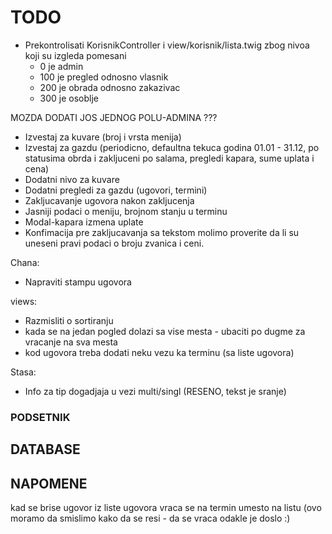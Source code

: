 # TODO

- Prekontrolisati KorisnikController i view/korisnik/lista.twig zbog nivoa koji su izgleda pomesani
	- 0 je admin
	- 100 je pregled odnosno vlasnik
	- 200 je obrada odnosno zakazivac
	- 300 je osoblje

MOZDA DODATI JOS JEDNOG POLU-ADMINA ???

- Izvestaj za kuvare (broj i vrsta menija)
- Izvestaj za gazdu (periodicno, defaultna tekuca godina 01.01 - 31.12, po statusima obrda i zakljuceni po salama, pregledi kapara, sume uplata i cena)
- Dodatni nivo za kuvare
- Dodatni pregledi za gazdu (ugovori, termini)
- Zakljucavanje ugovora nakon zakljucenja
- Jasniji podaci o meniju, brojnom stanju u terminu
- Modal-kapara izmena uplate
- Konfimacija pre zakljucavanja sa tekstom molimo proverite da li su uneseni pravi podaci o broju zvanica
i ceni.

Chana:

- Napraviti stampu ugovora

views:

- Razmisliti o sortiranju
- kada se na jedan pogled dolazi sa vise mesta - ubaciti po dugme za vracanje na sva mesta
- kod ugovora treba dodati neku vezu ka terminu (sa liste ugovora)

Stasa:

- Info za tip dogadjaja u vezi multi/singl (RESENO, tekst je sranje)

### PODSETNIK

## DATABASE

## NAPOMENE

kad se brise ugovor iz liste ugovora vraca se na termin umesto na listu (ovo moramo da smislimo kako da se resi - da se vraca odakle je doslo :)

